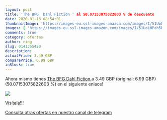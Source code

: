 ```yaml
---
layout: post
title: 'The BFG  Dahl Fiction ' al 50.07153075822603 % de descuento
date: 2020-01-16 08:54:01
thumbnailImage: 'https://images-eu.ssl-images-amazon.com/images/I/51UoLHPoh5L._SL200_.jpg'
images: [ 'https://images-eu.ssl-images-amazon.com/images/I/51UoLHPoh5L._SL200_.jpg' ]
comments: true
category: ofertas
author: ring
slug: 0141365420
description:
actualPrice: 3.49 GBP
comparePrice: 6.99 GBP
inStock: true
---
```


Ahora mismo tienes [The BFG  Dahl Fiction ](https://www.amazon.com/dp/0141365420/?tag=redken08-20) a 3.49 GBP (original: 6.99 GBP) (50.07153075822603 %) en el siguiente enlace!

[![](https://images-eu.ssl-images-amazon.com/images/I/51UoLHPoh5L._SL200_.jpg)](https://www.amazon.com/dp/0141365420/?tag=redken08-20)

[Visítala!!!](https://www.amazon.com/dp/0141365420/?tag=redken08-20)

[Consulta otras ofertas en nuestro canal de telegram](https://t.me/s/ofertas25)
